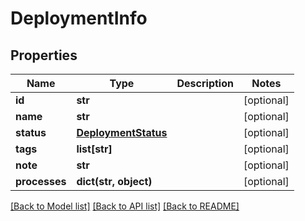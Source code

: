 # DeploymentInfo

## Properties
Name | Type | Description | Notes
------------ | ------------- | ------------- | -------------
**id** | **str** |  | [optional] 
**name** | **str** |  | [optional] 
**status** | [**DeploymentStatus**](DeploymentStatus.md) |  | [optional] 
**tags** | **list[str]** |  | [optional] 
**note** | **str** |  | [optional] 
**processes** | **dict(str, object)** |  | [optional] 

[[Back to Model list]](../README.md#documentation-for-models) [[Back to API list]](../README.md#documentation-for-api-endpoints) [[Back to README]](../README.md)


